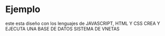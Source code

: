 # Ejemplo
este esta diseño con los lenguajes de JAVASCRIPT, HTML Y CSS
CREA Y EJECUTA UNA BASE DE DATOS
SISTEMA DE VNETAS
